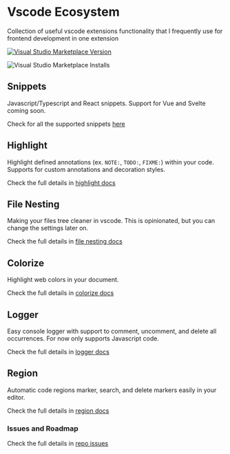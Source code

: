 # Vscode Ecosystem

Collection of useful vscode extensions functionality that I frequently use for frontend development in one extension

<a href="https://marketplace.visualstudio.com/items?itemName=rifandani.vscode-ecosystem" target="__blank"><img src="https://img.shields.io/visual-studio-marketplace/v/rifandani.vscode-ecosystem?color=eee&amp;label=VS%20Code%20Marketplace&logo=visual-studio-code" alt="Visual Studio Marketplace Version" /></a>

![Visual Studio Marketplace Installs](https://img.shields.io/visual-studio-marketplace/i/rifandani.vscode-ecosystem?logo=visual-studio-marketplace)

## Snippets

Javascript/Typescript and React snippets. Support for Vue and Svelte coming soon.

Check for all the supported snippets [here](./src/snippets/react.json)

## Highlight

Highlight defined annotations (ex. `NOTE:`, `TODO:`, `FIXME:`) within your code. Supports for custom annotations and decoration styles.

Check the full details in [highlight docs](./src/docs/highlight.md)

## File Nesting

Making your files tree cleaner in vscode. This is opinionated, but you can change the settings later on.

Check the full details in [file nesting docs](./src/docs/file-nesting.md)

## Colorize

Highlight web colors in your document.

Check the full details in [colorize docs](./src/docs/colorize.md)

## Logger

Easy console logger with support to comment, uncomment, and delete all occurrences. For now only supports Javascript code.

Check the full details in [logger docs](./src/docs/logger.md)

## Region

Automatic code regions marker, search, and delete markers easily in your editor.

Check the full details in [region docs](./src/docs/region.md)

### Issues and Roadmap

Check the full details in [repo issues](https://github.com/rifandani/vscode-ecosystem/issues)